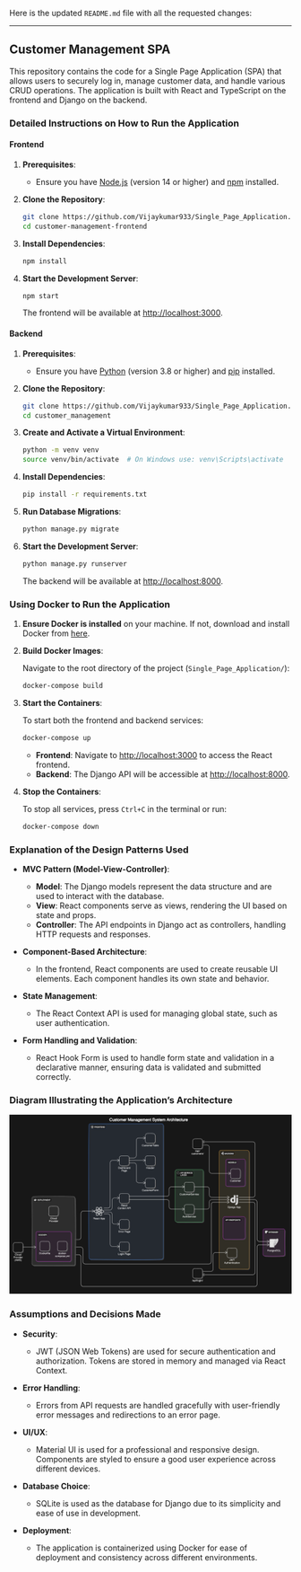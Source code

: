 Here is the updated `README.md` file with all the requested changes:

---

## Customer Management SPA

This repository contains the code for a Single Page Application (SPA) that allows users to securely log in, manage customer data, and handle various CRUD operations. The application is built with React and TypeScript on the frontend and Django on the backend.

### **Detailed Instructions on How to Run the Application**

#### **Frontend**

1. **Prerequisites**:
   - Ensure you have [Node.js](https://nodejs.org/) (version 14 or higher) and [npm](https://www.npmjs.com/) installed.

2. **Clone the Repository**:
   ```bash
   git clone https://github.com/Vijaykumar933/Single_Page_Application.git
   cd customer-management-frontend
   ```

3. **Install Dependencies**:
   ```bash
   npm install
   ```

4. **Start the Development Server**:
   ```bash
   npm start
   ```
   The frontend will be available at [http://localhost:3000](http://localhost:3000).

#### **Backend**

1. **Prerequisites**:
   - Ensure you have [Python](https://www.python.org/) (version 3.8 or higher) and [pip](https://pip.pypa.io/en/stable/) installed.

2. **Clone the Repository**:
   ```bash
   git clone https://github.com/Vijaykumar933/Single_Page_Application.git
   cd customer_management
   ```

3. **Create and Activate a Virtual Environment**:
   ```bash
   python -m venv venv
   source venv/bin/activate  # On Windows use: venv\Scripts\activate
   ```

4. **Install Dependencies**:
   ```bash
   pip install -r requirements.txt
   ```

5. **Run Database Migrations**:
   ```bash
   python manage.py migrate
   ```

6. **Start the Development Server**:
   ```bash
   python manage.py runserver
   ```
   The backend will be available at [http://localhost:8000](http://localhost:8000).

### **Using Docker to Run the Application**

1. **Ensure Docker is installed** on your machine. If not, download and install Docker from [here](https://www.docker.com/products/docker-desktop).

2. **Build Docker Images**:

   Navigate to the root directory of the project (`Single_Page_Application/`):

   ```bash
   docker-compose build
   ```

3. **Start the Containers**:

   To start both the frontend and backend services:

   ```bash
   docker-compose up
   ```

   - **Frontend**: Navigate to [http://localhost:3000](http://localhost:3000) to access the React frontend.
   - **Backend**: The Django API will be accessible at [http://localhost:8000](http://localhost:8000).

4. **Stop the Containers**:

   To stop all services, press `Ctrl+C` in the terminal or run:

   ```bash
   docker-compose down
   ```

### **Explanation of the Design Patterns Used**

- **MVC Pattern (Model-View-Controller)**:
  - **Model**: The Django models represent the data structure and are used to interact with the database.
  - **View**: React components serve as views, rendering the UI based on state and props.
  - **Controller**: The API endpoints in Django act as controllers, handling HTTP requests and responses.

- **Component-Based Architecture**:
  - In the frontend, React components are used to create reusable UI elements. Each component handles its own state and behavior.

- **State Management**:
  - The React Context API is used for managing global state, such as user authentication.

- **Form Handling and Validation**:
  - React Hook Form is used to handle form state and validation in a declarative manner, ensuring data is validated and submitted correctly.

### **Diagram Illustrating the Application’s Architecture**

![Application Architecture](image-1.png)

### **Assumptions and Decisions Made**

- **Security**:
  - JWT (JSON Web Tokens) are used for secure authentication and authorization. Tokens are stored in memory and managed via React Context.

- **Error Handling**:
  - Errors from API requests are handled gracefully with user-friendly error messages and redirections to an error page.

- **UI/UX**:
  - Material UI is used for a professional and responsive design. Components are styled to ensure a good user experience across different devices.

- **Database Choice**:
  - SQLite is used as the database for Django due to its simplicity and ease of use in development.

- **Deployment**:
  - The application is containerized using Docker for ease of deployment and consistency across different environments.